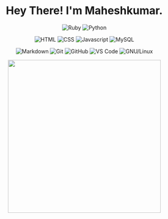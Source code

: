 <div align="center"><h1>Hey There! I'm Maheshkumar.</h1></div>

<div align="center">
  
  ![Ruby](https://img.shields.io/badge/Ruby-red?style=for-the-badge&logo=ruby&logoColor=white)
  ![Python](https://img.shields.io/badge/Python-yellowgreen?style=for-the-badge&logo=python&logoColor=white)
  
  <div>
    
  ![HTML](https://img.shields.io/badge/HTML-orange?style=for-the-badge&logo=html5&logoColor=white)
  ![CSS](https://img.shields.io/badge/CSS-blue?style=for-the-badge&logo=css3&logoColor=white)
  ![Javascript](https://img.shields.io/badge/JavaScript-yellow?style=for-the-badge&logo=javascript&logoColor=white)
  ![MySQL](https://img.shields.io/badge/MySQL-005C84?style=for-the-badge&logo=mysql&logoColor=white)
    
  </div>
  
  ![Markdown](https://img.shields.io/badge/Markdown-000000?style=for-the-badge&logo=markdown&logoColor=white) 
  ![Git](https://img.shields.io/badge/GIT-E44C30?style=for-the-badge&logo=git&logoColor=white)
  ![GitHub](https://img.shields.io/badge/GitHub-100000?style=for-the-badge&logo=github&logoColor=white)
  ![VS Code](https://img.shields.io/badge/Visual_Studio_Code-0078D4?style=for-the-badge&logo=visual%20studio%20code&logoColor=white)
  ![GNU/Linux](https://img.shields.io/badge/Linux-FCC624?style=for-the-badge&logo=linux&logoColor=black)
  
</div>

<div align="center">
  
  <img src="https://github-readme-stats.vercel.app/api/top-langs/?username=maheshkumar-novice&layout=compact&show_icons=true&hide_border=true&bg_color=0d1117&title_color=ffc800&icon_color=DD2727&text_color=58A6FF" width="400em">
  
</div>
